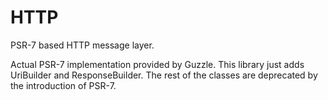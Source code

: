 # HTTP

PSR-7 based HTTP message layer.

Actual PSR-7 implementation provided by Guzzle. This library just adds UriBuilder and ResponseBuilder.
The rest of the classes are deprecated by the introduction of PSR-7.  
